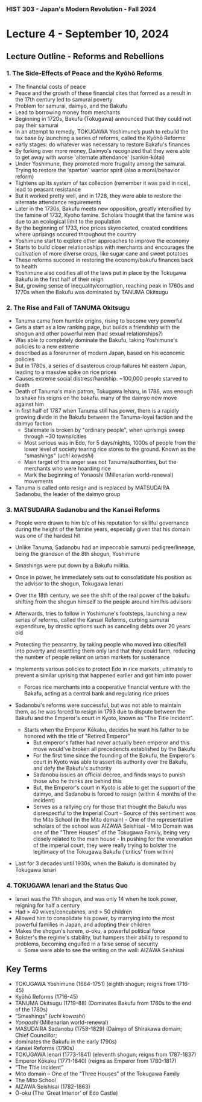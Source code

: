 ### HIST 303 - Japan's Modern Revolution - Fall 2024

[//]: <> (use `gqap` to force wrap text)

# Lecture 4 - September 10, 2024

## Lecture Outline - Reforms and Rebellions

### 1. The Side-Effects of Peace and the Kyōhō Reforms

- The financial costs of peace
- Peace and the growth of these financial cites that formed as a result in the 17th century led to
  samurai poverty
- Problem for samurai, daimyo, and the Bakufu
- Lead to borrowing money from merchants
- Beginning in 1720s, Bakufu (Tokugawa) announced that they could not pay their samurai
- In an attempt to remedy, TOKUGAWA Yoshimune’s push to rebuild the tax base by launching a series
  of reforms, called the Kyōhō Reforms
- early stages: do whatever was necessary to restore Bakafu's finances
- By forking over more money, Daimyo's recognized that they were able to get away with worse
  'alternate attendance' (sankin-kōtai)
- Under Yoshimune, they promoted more frugality among the samurai. Trying to restore the 'spartan'
  warrior spirit (also a moral/behavior reform)
- Tightens up its system of tax collection (remember it was paid in rice), lead to peasant resistance
- But it worked pretty well, and in 1728, they were able to restore the alternate attendance
  requirements
- Later in the 1730s, Bakufu meets new opposition, greatly intensified by the famine of 1732, Kyoho
  famine. Scholars thought that the famine was due to an ecological limit to the population
- By the beginning of 1733, rice prices skyrocketed, created conditions where uprisings occured
  throughout the country
- Yoshimune start to explore other approaches to improve the economy
- Starts to build closer relationoships with merchants and encourages the cultivation of more
  diverse crops, like sugar cane and sweet potatoes
- These reforms succeed in restoring the economy/bakufu finances back to health
- Yoshimune also codifies all of the laws put in place by the Tokugawa Bakufu in the first half of
  their reign
- But, growing sense of inequality/corruption, reaching peak in 1760s and 1770s when the Bakufu
  was dominated by TANUMA Okitsugu

### 2. The Rise and Fall of TANUMA Okitsugu

- Tanuma came from humble origins, rising to become very powerful
- Gets a start as a low ranking page, but builds a friendship with the shogun and other powerful men (had sexual
  relationships?)
- Was able to completely dominate the Bakufu, taking Yoshimune's policies to a new extreme
- described as a forerunner of modern Japan, based on his economic policies
- But in 1780s, a series of disasterous croup failures hit eastern Japan, leading to a massive spike
  on rice prices
- Causes extreme social distress/hardship. ~100,000 people starved to death
- Death of Tanuma's main patron, Tokugawa Ieharu, in 1786, was enough to shake his reigns on the
  bakafu. many of the daimyo now move against him
- In first half of 1787 when Tanuma still has power, there is a rapidly growing divide in the Bakufu
  between the Tanuma-loyal faction and the daimyo faction
  - Stalemate is broken by "ordinary people", when uprisings sweep through ~30 towns/cities
  - Most serious was in Edo, for 5 days/nights, 1000s of people from the lower level of society
    tearing rice stores to the ground. Known as the "smashings" (_uchi kowashi_)
  - Main target of this anger was not Tanuma/authorities, but the merchants who were hoarding
    rice
  - Mark the beginning of Yonaoshi (Millenarian world-renewal) movements
- Tanuma is called onto resign and is replaced by MATSUDAIRA Sadanobu, the leader of the daimyo
  group

### 3. MATSUDAIRA Sadanobu and the Kansei Reforms

- People were drawn to him b/c of his reputation for skillful governance during the height of the
  famine years, especially given that his domain was one of the hardest hit
- Unlike Tanuma, Sadanobu had an impeccable samurai pedigree/lineage, being the grandson of the 8th
  shogun, Yoshimune
- Smashings were put down by a Bakufu militia.
- Once in power, he immediately sets out to consolatidate his position as the advisor to the shogun,
  Tokugawa Ienari
- Over the 18th century, we see the shift of the real power of the bakufu shifting from the shogun
  himself to the people around him/his advisors
- Afterwards, tries to follow in Yoshimune's footsteps, launching a new series of reforms, called the
  Kansei Reforms, curbing samurai expenditure, by drastic options such as canceling debts over 20
  years old
- Protecting the peasantry, by taking people who moved into cities/fell into poverty and resettling
  them only land that they could farm, reducing the number of people reliant on urban markets for
  sustenance
- Implements various policies to protect Edo in rice markets, ultimately to prevent a similar
  uprising that happened earlier and got him into power
  - Forces rice merchants into a cooperative financial venture with the Bakafu, acting as a central bank and regulating rice prices
- Sadanobu's reforms were successful, but was not able to maintain them, as he was forced to resign
  in 1793 due to dispute between the Bakufu and the Emperor's court in Kyoto, known as "The Title
  Incident".

  - Starts when the Emperor Kōkaku, decides he want his father to be honored with the title of
    "Retired Emperor"
    - But emperor's father had never actually been emperor and this move would've broken all
      precedencts established by the Bakufu
    - For the first time since the founding of the Bakufu, the Emperor's court in Kyoto was able to
      assert its authority over the Bakufu, and defy the Bakufu's authority
    - Sadanobu issues an official decree, and finds ways to punish those who he thinks are behind
      this
    - But, the Emperor's court in Kyoto is able to get the support of the daimyo, and Sadanobu is
      forced to resign (within 4 months of the incident)
    - Serves as a rallying cry for those that thought the Bakufu was disrespectful to the Imperial
      Court - Source of this sentiment was the Mito School (in the Mito domain) - One of the representative scholars of the school was AIZAWA Seishisai - Mito Domain was one of the "Three Houses" of the Tokugawa Family, being very closely
      related to the main house - In pushing for the veneration of the imperial court, they were really trying to bolster
      the legitimacy of the Tokugawa Bakufu ('critics' from within)

- Last for 3 decades until 1930s, when the Bakufu is dominated by Tokugawa Ienari

### 4. TOKUGAWA Ienari and the Status Quo

- Ienari was the 11th shogun, and was only 14 when he took power, reigning for half a century
- Had > 40 wives/concubines, and > 50 children
- Allowed him to consolidate his power, by marrying into the most powerful families in Japan, and
  adopting their children
- Makes the shogun's harem, o-oku, a powerful political force
- Bolster's the regime's stability, but hampers their ability to respond to problems, becoming
  engulfed in a false sense of security
  - Some were able to see the writing on the wall: AIZAWA Seishisai

## Key Terms

- TOKUGAWA Yoshimune (1684-1751) (eighth shogun; reigns from 1716-45)
- Kyōhō Reforms (1716-45)
- TANUMA Okitsugu (1719-88) (Dominates Bakufu from 1760s to the end of the 1780s)
- “Smashings” (_uchi kowashi_)
- _Yonaoshi_ (Millenarian world-renewal)
- MASUDAIRA Sadanobu (1758-1829) (Daimyo of Shirakawa domain; Chief Councillor;
- dominates the Bakufu in the early 1790s)
- Kansei Reforms (1790s)
- TOKUGAWA Ienari (1773-1841) (eleventh shogun; reigns from 1787-1837)
- Emperor Kōkaku (1771-1840) (reigns as Emperor from 1780-1817)
- “The Title Incident”
- Mito domain – One of the “Three Houses” of the Tokugawa Family
- The Mito School
- AIZAWA Seishisai (1782-1863)
- Ō-oku (The ‘Great Interior’ of Edo Castle)
